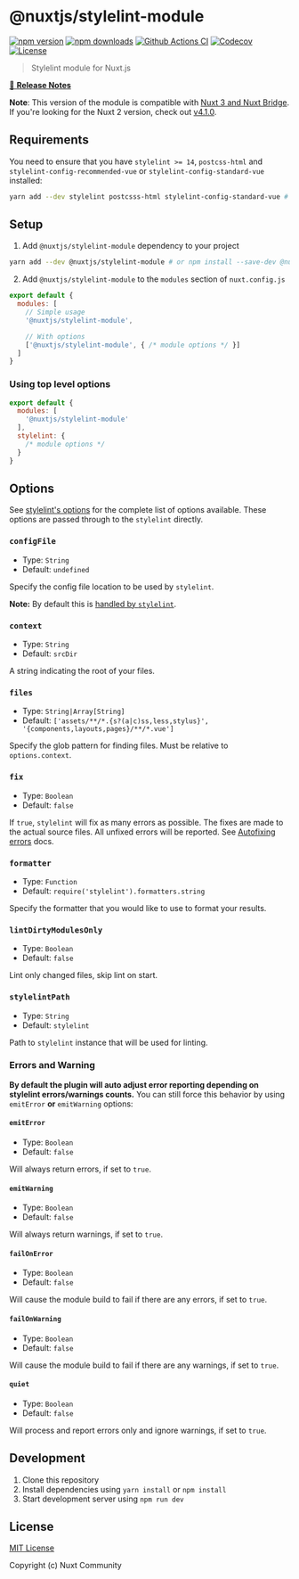 # @nuxtjs/stylelint-module

[![npm version][npm-version-src]][npm-version-href]
[![npm downloads][npm-downloads-src]][npm-downloads-href]
[![Github Actions CI][github-actions-ci-src]][github-actions-ci-href]
[![Codecov][codecov-src]][codecov-href]
[![License][license-src]][license-href]

> Stylelint module for Nuxt.js

[📖 **Release Notes**](./CHANGELOG.md)

**Note**: This version of the module is compatible with [Nuxt 3 and Nuxt Bridge](https://v3.nuxtjs.org/). If you're
looking for the Nuxt 2 version, check out [v4.1.0](https://github.com/nuxt-community/stylelint-module/tree/v4.1.0).

## Requirements

You need to ensure that you have `stylelint >= 14`, `postcss-html` and `stylelint-config-recommended-vue` or `stylelint-config-standard-vue` installed:

```bash
yarn add --dev stylelint postcsss-html stylelint-config-standard-vue # or npm install --save-dev stylelint postcsss-html stylelint-config-standard-vue
```

## Setup

1. Add `@nuxtjs/stylelint-module` dependency to your project

```bash
yarn add --dev @nuxtjs/stylelint-module # or npm install --save-dev @nuxtjs/stylelint-module
```

2. Add `@nuxtjs/stylelint-module` to the `modules` section of `nuxt.config.js`

```js
export default {
  modules: [
    // Simple usage
    '@nuxtjs/stylelint-module',

    // With options
    ['@nuxtjs/stylelint-module', { /* module options */ }]
  ]
}
```

### Using top level options

```js
export default {
  modules: [
    '@nuxtjs/stylelint-module'
  ],
  stylelint: {
    /* module options */
  }
}
```

## Options

See [stylelint's options](http://stylelint.io/user-guide/node-api/#options) for the complete list of options available. These options are passed through to the `stylelint` directly.

### `configFile`

- Type: `String`
- Default: `undefined`

Specify the config file location to be used by `stylelint`.

**Note:** By default this is [handled by `stylelint`](http://stylelint.io/user-guide/configuration/).

### `context`

- Type: `String`
- Default: `srcDir`

A string indicating the root of your files.

### `files`

- Type: `String|Array[String]`
- Default: `['assets/**/*.{s?(a|c)ss,less,stylus}', '{components,layouts,pages}/**/*.vue']`

Specify the glob pattern for finding files. Must be relative to `options.context`.

### `fix`

- Type: `Boolean`
- Default: `false`

If `true`, `stylelint` will fix as many errors as possible. The fixes are made to the actual source files. All unfixed errors will be reported. See [Autofixing errors](https://stylelint.io/user-guide/cli#autofixing-errors) docs.

### `formatter`

- Type: `Function`
- Default: `require('stylelint').formatters.string`

Specify the formatter that you would like to use to format your results.

### `lintDirtyModulesOnly`

- Type: `Boolean`
- Default: `false`

Lint only changed files, skip lint on start.

### `stylelintPath`

- Type: `String`
- Default: `stylelint`

Path to `stylelint` instance that will be used for linting.

### Errors and Warning

**By default the plugin will auto adjust error reporting depending on stylelint errors/warnings counts.**
You can still force this behavior by using `emitError` **or** `emitWarning` options:

#### `emitError`

- Type: `Boolean`
- Default: `false`

Will always return errors, if set to `true`.

#### `emitWarning`

- Type: `Boolean`
- Default: `false`

Will always return warnings, if set to `true`.

#### `failOnError`

- Type: `Boolean`
- Default: `false`

Will cause the module build to fail if there are any errors, if set to `true`.

#### `failOnWarning`

- Type: `Boolean`
- Default: `false`

Will cause the module build to fail if there are any warnings, if set to `true`.

#### `quiet`

- Type: `Boolean`
- Default: `false`

Will process and report errors only and ignore warnings, if set to `true`.

## Development

1. Clone this repository
2. Install dependencies using `yarn install` or `npm install`
3. Start development server using `npm run dev`

## License

[MIT License](./LICENSE)

Copyright (c) Nuxt Community

<!-- Badges -->
[npm-version-src]: https://img.shields.io/npm/v/@nuxtjs/stylelint-module/latest.svg
[npm-version-href]: https://npmjs.com/package/@nuxtjs/stylelint-module

[npm-downloads-src]: https://img.shields.io/npm/dt/@nuxtjs/stylelint-module.svg
[npm-downloads-href]: https://npmjs.com/package/@nuxtjs/stylelint-module

[github-actions-ci-src]: https://github.com/nuxt-community/stylelint-module/workflows/ci/badge.svg
[github-actions-ci-href]: https://github.com/nuxt-community/stylelint-module/actions?query=workflow%3Aci

[codecov-src]: https://img.shields.io/codecov/c/github/nuxt-community/stylelint-module.svg
[codecov-href]: https://codecov.io/gh/nuxt-community/stylelint-module

[license-src]: https://img.shields.io/npm/l/@nuxtjs/stylelint-module.svg
[license-href]: https://npmjs.com/package/@nuxtjs/stylelint-module
